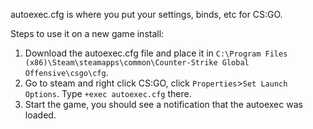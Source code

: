 autoexec.cfg is where you put your settings, binds, etc for CS:GO.

Steps to use it on a new game install: 

1. Download the autoexec.cfg file and place it in `C:\Program Files (x86)\Steam\steamapps\common\Counter-Strike Global Offensive\csgo\cfg`.
2. Go to steam and right click CS:GO, click `Properties`>`Set Launch Options`. Type `+exec autoexec.cfg` there.
3. Start the game, you should see a notification that the autoexec was loaded.

